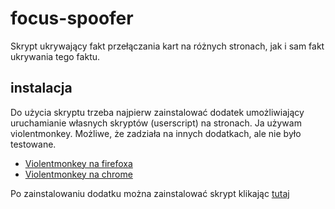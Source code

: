# focus-spoofer
Skrypt ukrywający fakt przełączania kart na różnych stronach, jak i sam fakt ukrywania tego faktu.

## instalacja
Do użycia skryptu trzeba najpierw zainstalować dodatek umożliwiający uruchamianie własnych skryptów (userscript) na stronach. Ja używam violentmonkey. Możliwe, że zadziała na innych dodatkach, ale nie było testowane.

* [Violentmonkey na firefoxa](https://addons.mozilla.org/pl/firefox/addon/violentmonkey)
* [Violentmonkey na chrome](https://chrome.google.com/webstore/detail/violentmonkey/jinjaccalgkegednnccohejagnlnfdag)

Po zainstalowaniu dodatku można zainstalować skrypt klikając [tutaj](https://github.com/Th3B0r3dD3v3l0p3r/focus-spoofer/raw/master/Main.user.js)
